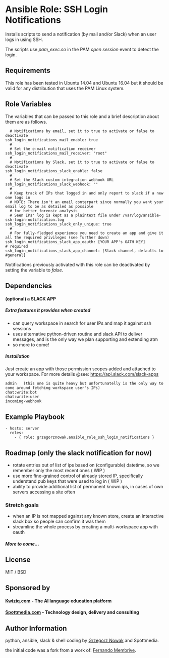 # Ansible Role: SSH Login Notifications


Installs scripts to send a notification (by mail and/or Slack) when an user logs in using SSH.

The scripts use *pam_exec.so* in the PAM *open session* event to detect the login.

## Requirements

This role has been tested in Ubuntu 14.04 and Ubuntu 16.04 but it should be valid for any distribution that uses the PAM Linux system.

## Role Variables

The variables that can be passed to this role and a brief description about them are as follows.

```
  # Notifications by email, set it to true to activate or false to deactivate
ssh_login_notifications_mail_enable: true
  #
  # Set the e-mail notification receiver
ssh_login_notifications_mail_receiver: "root"
  #
  # Notifications by Slack, set it to true to activate or false to deactivate
ssh_login_notifications_slack_enable: false
  #
  # Set the Slack custom integration webhook URL
ssh_login_notifications_slack_webhook: ""
  #
  # Keep track of IPs that logged in and only report to slack if a new one logs in
  # NOTE: There isn't an email conterpart since normally you want your email log to be as detailed as possible
  # for better forensic analysis
  # Seen IPs' log is kept as a plaintext file under /var/log/ansible-ssh-login-notification.log
ssh_login_notifications_slack_only_unique: true
  #
  # For fully-fledged experience you need to create an app and give it all the required privileges (see further down)
ssh_login_notifications_slack_app_oauth: [YOUR APP's OATH KEY]  					# required
ssh_login_notifications_slack_app_channel: [Slack channel, defaults to #general]

```

Notifications previously activated with this role can be deactivated by setting the variable to *false*. 

## Dependencies

#### (optional) a SLACK APP

##### Extra features it provides when created

* can query workspace in search for user IPs and map it against ssh sessions
* uses alternative python-driven routine and slack API to deliver messages, and is the only 
way we plan supporting and extending atm
* so more to come!

##### Installation

Just create an app with those permission scopes added and attached to your workspace. 
For more details @see: https://api.slack.com/slack-apps

````
admin 	(this one is quite heavy but unfortunatelly is the only way to come around fetching workspace user's IPs)
chat:write:bot 	
chat:write:user 	
incoming-webhook 

````

## Example Playbook

```
- hosts: server
  roles:
    - { role: grzegorznowak.ansible_role_ssh_login_notifications }
```


## Roadmap (only the slack notification for now)

* rotate entries out of list of ips based on (configurable) datetime, so we remember only the most recent ones ( WIP )
* use more fine-grained control of already stored IP, specifically understand pub keys that were used to log in ( WIP )
* ability to provide additional list of permanent known ips, in cases of own servers accessing a site often

### Stretch goals
* when an IP is not mapped against any known store, create an interactive slack box so people can confirm it was them
* streamline the whole process by creating a multi-workspace app with oauth

##### More to come...

## License

MIT / BSD

## Sponsored by

#### [Kwiziq.com](https://www.kwiziq.com) - The AI language education platform
#### [Spottmedia.com](http://www.spottmedia.com) - Technology design, delivery and consulting


## Author Information

python, ansible, slack & shell coding by [Grzegorz Nowak](https://www.linkedin.com/in/grzegorz-nowak-356b7360/) and Spottmedia.


the initial code was a fork from a work of:
[Fernando Membrive](https://github.com/membrive/ansible-role-ssh-login-notifications).
